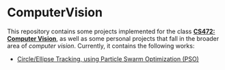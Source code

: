 # ComputerVision

This repository contains some projects implemented for the class [**CS472: Computer Vision**](https://users.ics.forth.gr/~argyros/cs472.html), as well as some personal projects that fall in the broader area of *computer vision*. Currently, it contains the following works:

- [Circle/Ellipse Tracking, using Particle Swarm Optimization (PSO)](Circle-Ellipse-Tracking-PSO)